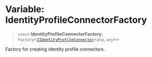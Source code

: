 # Variable: IdentityProfileConnectorFactory

> `const` **IdentityProfileConnectorFactory**: `Factory`\<[`IIdentityProfileConnector`](../interfaces/IIdentityProfileConnector.md)\<`any`, `any`\>\>

Factory for creating identity profile connectors.
